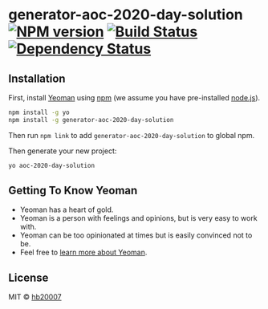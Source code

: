 # generator-aoc-2020-day-solution [![NPM version][npm-image]][npm-url] [![Build Status][travis-image]][travis-url] [![Dependency Status][daviddm-image]][daviddm-url]

## Installation

First, install [Yeoman](http://yeoman.io) using [npm](https://www.npmjs.com/) (we assume you have pre-installed [node.js](https://nodejs.org/)).

```bash
npm install -g yo
npm install -g generator-aoc-2020-day-solution
```

Then run `npm link` to add `generator-aoc-2020-day-solution` to global npm.

Then generate your new project:

```bash
yo aoc-2020-day-solution
```

## Getting To Know Yeoman

- Yeoman has a heart of gold.
- Yeoman is a person with feelings and opinions, but is very easy to work with.
- Yeoman can be too opinionated at times but is easily convinced not to be.
- Feel free to [learn more about Yeoman](http://yeoman.io/).

## License

MIT © [hb20007](https://github.com/hb20007)

[npm-image]: https://badge.fury.io/js/generator-aoc-2020-day-solution.svg
[npm-url]: https://npmjs.org/package/generator-aoc-2020-day-solution
[travis-image]: https://travis-ci.com/hb20007/generator-aoc-2020-day-solution.svg?branch=master
[travis-url]: https://travis-ci.com/hb20007/generator-aoc-2020-day-solution
[daviddm-image]: https://david-dm.org/hb20007/generator-aoc-2020-day-solution.svg?theme=shields.io
[daviddm-url]: https://david-dm.org/hb20007/generator-aoc-2020-day-solution
